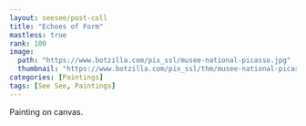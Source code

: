 ```yaml
---
layout: seesee/post-coll
title: "Echoes of Form"
mastless: true
rank: 100
image:
  path: "https://www.botzilla.com/pix_ssl/musee-national-picasso.jpg"
  thumbnail: "https://www.botzilla.com/pix_ssl/thm/musee-national-picasso.jpg"
categories: [Paintings]
tags: [See See, Paintings]
---
```


Painting on canvas.



